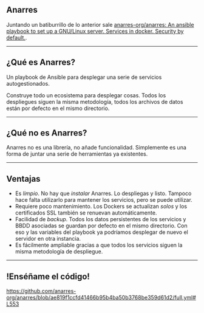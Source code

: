 ## Anarres

Juntando un batiburrillo de lo anterior sale [anarres-org/anarres: An ansible
playbook to set up a GNU/Linux server. Services in docker. Security by
default.](https://github.com/anarres-org/anarres).

----

## ¿Qué es Anarres?

Un playbook de Ansible para desplegar una serie de servicios autogestionados.

Construye todo un ecosistema para desplegar cosas. Todos los despliegues siguen
la misma metodología, todos los archivos de datos están por defecto en el mismo
directorio.

----

## ¿Qué no es Anarres?

Anarres no es una librería, no añade funcionalidad. Simplemente es una forma de
juntar una serie de herramientas ya existentes.

---

## Ventajas

* Es *limpio*. No hay que *instalar* Anarres. Lo despliegas y listo. Tampoco
   hace falta utilizarlo para mantener los servicios, pero se puede utilizar.
* Requiere poco mantenimiento. Los Dockers se actualizan *solos* y los
   certificados SSL también se renuevan automáticamente.
* Facilidad de *backup*. Todos los datos persistentes de los servicios y BBDD
   asociadas se guardan por defecto en el mismo directorio. Con eso y las
   variables del playbook ya podríamos desplegar de nuevo el servidor en otra
   instancia.
* Es fácilmente ampliable gracias a que todos los servicios siguen la misma
   metodología de despliegue.

---

## !Enséñame el código!

<https://github.com/anarres-org/anarres/blob/ae819f1ccfd41466b95b4ba50b3768be359d61d2/full.yml#L553>
